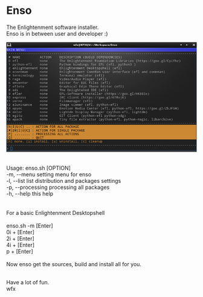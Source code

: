 # Enso
The Enlightenment software installer.<br>
Enso is in between user and developer :)

![Screenshot](https://github.com/wfx/enso/blob/master/screenshot.jpg)

<br>
Usage: enso.sh [OPTION]<br>
-m, --menu       setting menu for enso<br>
-l, --list       list distribution and packages settings<br>
-p, --processing processing all packages<br>
-h, --help       this help<br>
<br>
<br>
For a basic Enlightenment Desktopshell<br>
<br>
enso.sh -m [Enter]<br>
0i + [Enter]<br>
2i + [Enter]<br>
4i + [Enter]<br>
p + [Enter]<br>
<br>
Now enso get the sources, build and install all for you.<br>
<br>

Have a lot of fun.<br>
wfx
